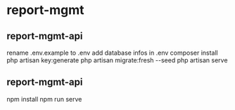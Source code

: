 # report-mgmt
## report-mgmt-api
rename .env.example to .env
add database infos in .env
composer install
php artisan key:generate
php artisan migrate:fresh --seed
php artisan serve

## report-mgmt-api
npm install
npm run serve
